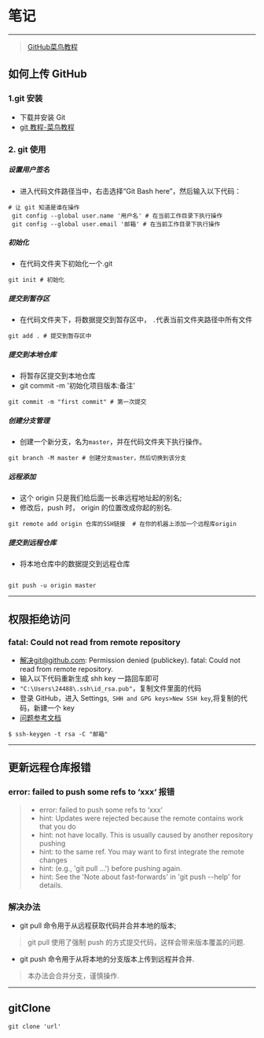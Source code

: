 # 笔记
-----------------

> [GitHub菜鸟教程](https://www.runoob.com/w3cnote/git-guide.html)


## 如何上传 GitHub

### 1.git 安装

- 下载并安装 Git
- [git 教程-菜鸟教程](https://www.runoob.com/git/git-tutorial.html)

### 2. git 使用

##### 设置用户签名

- 进入代码文件路径当中，右击选择“Git Bash here”，然后输入以下代码：

```git
# 让 git 知道是谁在操作
 git config --global user.name '用户名' # 在当前工作目录下执行操作
 git config --global user.email '邮箱' # 在当前工作目录下执行操作
```

##### 初始化

- 在代码文件夹下初始化一个.git

```git
git init # 初始化
```

##### 提交到暂存区

- 在代码文件夹下，将数据提交到暂存区中， `.`代表当前文件夹路径中所有文件

```git
git add . # 提交到暂存区中
```

##### 提交到本地仓库

- 将暂存区提交到本地仓库
- git commit -m '初始化项目版本:备注'

```git
git commit -m "first commit" # 第一次提交
```

##### 创建分支管理

- 创建一个新分支，名为`master`，并在代码文件夹下执行操作。

```git
git branch -M master # 创建分支master，然后切换到该分支
```

##### 远程添加

- 这个 origin 只是我们给后面一长串远程地址起的别名;
- 修改后，push 时， origin 的位置改成你起的别名.

```git
git remote add origin 仓库的SSH链接 	# 在你的机器上添加一个远程库origin
```

##### 提交到远程仓库

- 将本地仓库中的数据提交到远程仓库

```git

git push -u origin master

```

--------------

## 权限拒绝访问

### fatal: Could not read from remote repository

- 解决git@github.com: Permission denied (publickey). fatal: Could not read from remote repository.
- 输入以下代码重新生成 shh key 一路回车即可
- `"C:\Users\24488\.ssh\id_rsa.pub"`，复制文件里面的代码
- 登录 GitHub，进入 Settings,` SHH and GPG keys>New SSH key`,将复制的代码，新建一个 key
- [问题参考文档](https://blog.csdn.net/W_317/article/details/106518894)

```git
$ ssh-keygen -t rsa -C "邮箱"
```

-------------

## 更新远程仓库报错

### error: failed to push some refs to ‘xxx‘ 报错

> - error: failed to push some refs to ‘xxx‘
> - hint: Updates were rejected because the remote contains work that you do
> - hint: not have locally. This is usually caused by another repository pushing
> - hint: to the same ref. You may want to first integrate the remote changes
> - hint: (e.g., 'git pull ...') before pushing again.
> - hint: See the 'Note about fast-forwards' in 'git push --help' for details.

### 解决办法

- git pull 命令用于从远程获取代码并合并本地的版本;

> git pull 使用了强制 push 的方式提交代码，这样会带来版本覆盖的问题.

- git push 命令用于从将本地的分支版本上传到远程并合并.

> 本办法会合并分支，谨慎操作.

-------------

## gitClone

```
git clone 'url'
```
